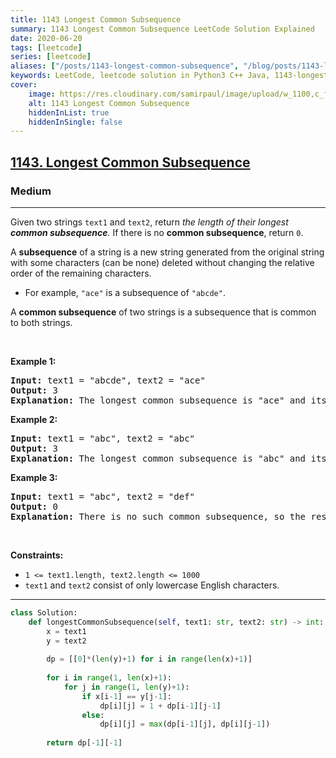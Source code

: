 ```yaml
---
title: 1143 Longest Common Subsequence
summary: 1143 Longest Common Subsequence LeetCode Solution Explained
date: 2020-06-20
tags: [leetcode]
series: [leetcode]
aliases: ["/posts/1143-longest-common-subsequence", "/blog/posts/1143-longest-common-subsequence", "/1143-longest-common-subsequence"]
keywords: LeetCode, leetcode solution in Python3 C++ Java, 1143-longest-common-subsequence solution
cover:
    image: https://res.cloudinary.com/samirpaul/image/upload/w_1100,c_fit,co_rgb:FFFFFF,l_text:Arial_70_bold:1143 Longest Common Subsequence/problem-solving.webp
    alt: 1143 Longest Common Subsequence
    hiddenInList: true
    hiddenInSingle: false
---
```



<h2><a href="https://leetcode.com/problems/longest-common-subsequence/">1143. Longest Common Subsequence</a></h2><h3>Medium</h3><hr><div><p>Given two strings <code>text1</code> and <code>text2</code>, return <em>the length of their longest <strong>common subsequence</strong>. </em>If there is no <strong>common subsequence</strong>, return <code>0</code>.</p>

<p>A <strong>subsequence</strong> of a string is a new string generated from the original string with some characters (can be none) deleted without changing the relative order of the remaining characters.</p>

<ul>
	<li>For example, <code>"ace"</code> is a subsequence of <code>"abcde"</code>.</li>
</ul>

<p>A <strong>common subsequence</strong> of two strings is a subsequence that is common to both strings.</p>

<p>&nbsp;</p>
<p><strong>Example 1:</strong></p>

<pre><strong>Input:</strong> text1 = "abcde", text2 = "ace" 
<strong>Output:</strong> 3  
<strong>Explanation:</strong> The longest common subsequence is "ace" and its length is 3.
</pre>

<p><strong>Example 2:</strong></p>

<pre><strong>Input:</strong> text1 = "abc", text2 = "abc"
<strong>Output:</strong> 3
<strong>Explanation:</strong> The longest common subsequence is "abc" and its length is 3.
</pre>

<p><strong>Example 3:</strong></p>

<pre><strong>Input:</strong> text1 = "abc", text2 = "def"
<strong>Output:</strong> 0
<strong>Explanation:</strong> There is no such common subsequence, so the result is 0.
</pre>

<p>&nbsp;</p>
<p><strong>Constraints:</strong></p>

<ul>
	<li><code>1 &lt;= text1.length, text2.length &lt;= 1000</code></li>
	<li><code>text1</code> and <code>text2</code> consist of only lowercase English characters.</li>
</ul>
</div>

---




```python
class Solution:
    def longestCommonSubsequence(self, text1: str, text2: str) -> int:
        x = text1
        y = text2
        
        dp = [[0]*(len(y)+1) for i in range(len(x)+1)]
        
        for i in range(1, len(x)+1):
            for j in range(1, len(y)+1):
                if x[i-1] == y[j-1]:
                    dp[i][j] = 1 + dp[i-1][j-1]
                else:
                    dp[i][j] = max(dp[i-1][j], dp[i][j-1])
        
        return dp[-1][-1]
```
